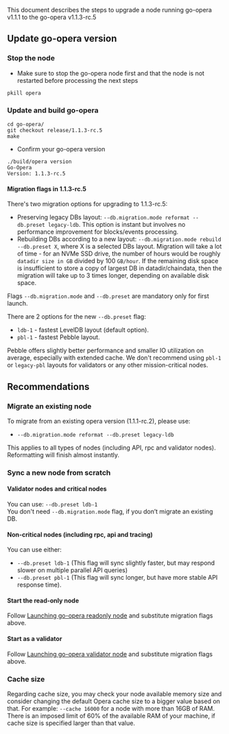This document describes the steps to upgrade a node running go-opera v1.1.1 to the go-opera v1.1.3-rc.5

## Update go-opera version
### Stop the node

- Make sure to stop the go-opera node first and that the node is not restarted before processing the next steps

```shell script
pkill opera
```

### Update and build go-opera

```shell script
cd go-opera/
git checkout release/1.1.3-rc.5
make
```

- Confirm your go-opera version

```
./build/opera version
Go-Opera
Version: 1.1.3-rc.5
```

#### Migration flags in 1.1.3-rc.5

There's two migration options for upgrading to 1.1.3-rc.5:
- Preserving legacy DBs layout: `--db.migration.mode reformat --db.preset legacy-ldb`.
  This option is instant but involves no performance improvement for blocks/events processing.
- Rebuilding DBs according to a new layout: `--db.migration.mode rebuild --db.preset X`, where X is a selected DBs layout.
  Migration will take a lot of time - for an NVMe SSD drive, the number of hours would be roughly `datadir size in GB` divided by 100 `GB/hour`.
  If the remaining disk space is insufficient to store a copy of largest DB in datadir/chaindata,
  then the migration will take up to 3 times longer, depending on available disk space.

Flags `--db.migration.mode` and `--db.preset` are mandatory only for first launch.

There are 2 options for the new `--db.preset` flag:
- `ldb-1` - fastest LevelDB layout (default option).
- `pbl-1` - fastest Pebble layout.

Pebble offers slightly better performance and smaller IO utilization on average, especially with extended cache.
We don't recommend using `pbl-1` or `legacy-pbl` layouts for validators or any other mission-critical nodes.

## Recommendations
### Migrate an existing node

To migrate from an existing opera version (1.1.1-rc.2), please use: 
- `--db.migration.mode reformat --db.preset legacy-ldb`

This applies to all types of nodes (including API, rpc and validator nodes). Reformatting will finish almost instantly.

### Sync a new node from scratch

#### Validator nodes and critical nodes
You can use: `--db.preset ldb-1`  
You don't need `--db.migration.mode` flag, if you don’t migrate an existing DB.

#### Non-critical nodes (including rpc, api and tracing)
You can use either:
- `--db.preset ldb-1`   (This flag will sync slightly faster, but  may respond slower on multiple parallel API queries)
- `--db.preset pbl-1`  (This flag will sync longer, but have more stable API response time).

#### Start the read-only node

Follow [Launching go-opera readonly node](./setup-readonly-node.sh) and substitute migration flags above.

#### Start as a validator

Follow [Launching go-opera validator node](./launch-validator.md) and substitute migration flags above.

### Cache size
Regarding cache size, you may check your node available memory size and consider changing the default Opera cache size to a bigger value based on that. 
For example: `--cache 16000`  for a node with more than 16GB of RAM. 
There is an imposed limit of 60% of the available RAM of your machine, if cache size is specified larger than that value.
